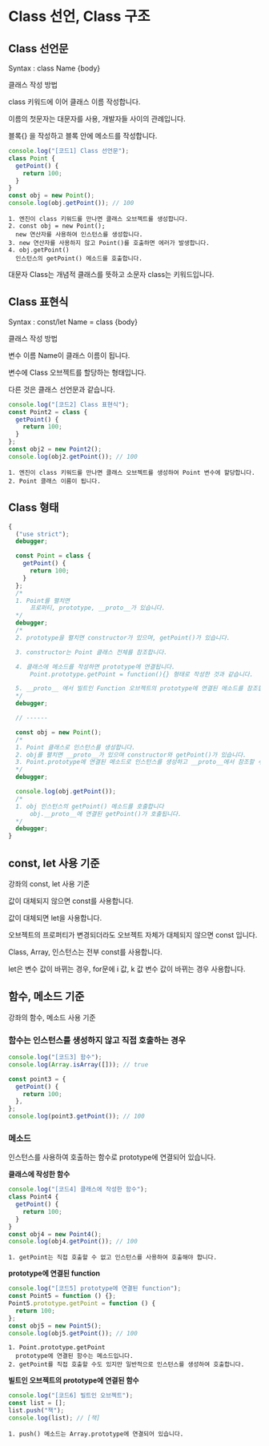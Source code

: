 # Class 선언, Class 구조

## Class 선언문

Syntax : class Name {body}

클래스 작성 방법

class 키워드에 이어 클래스 이름 작성합니다.

이름의 첫문자는 대문자를 사용, 개발자들 사이의 관례입니다.

블록{} 을 작성하고 블록 안에 메소드를 작성합니다.

```js
console.log("[코드1] Class 선언문");
class Point {
  getPoint() {
    return 100;
  }
}
const obj = new Point();
console.log(obj.getPoint()); // 100
```

    1. 엔진이 class 키워드를 만나면 클래스 오브젝트를 생성합니다.
    2. const obj = new Point();
      new 연산자를 사용하여 인스턴스를 생성합니다.
    3. new 연산자를 사용하지 않고 Point()를 호출하면 에러가 발생합니다.
    4. obj.getPoint()
      인스턴스의 getPoint() 메소드를 호출합니다.

대문자 Class는 개념적 클래스를 뜻하고 소문자 class는 키워드입니다.

## Class 표현식

Syntax : const/let Name = class {body}

클래스 작성 방법

변수 이름 Name이 클래스 이름이 됩니다.

변수에 Class 오브젝트를 할당하는 형태입니다.

다른 것은 클래스 선언문과 같습니다.

```js
console.log("[코드2] Class 표현식");
const Point2 = class {
  getPoint() {
    return 100;
  }
};
const obj2 = new Point2();
console.log(obj2.getPoint()); // 100
```

    1. 엔진이 class 키워드를 만나면 클래스 오브젝트를 생성하여 Point 변수에 할당합니다.
    2. Point 클래스 이름이 됩니다.

## Class 형태

```js
{
  ("use strict");
  debugger;

  const Point = class {
    getPoint() {
      return 100;
    }
  };
  /*
  1. Point를 펼치면
      프로퍼티, prototype, __proto__가 있습니다.
  */
  debugger;
  /*
  2. prototype을 펼치면 constructor가 있으며, getPoint()가 있습니다.

  3. constructor는 Point 클래스 전체를 참조합니다.

  4. 클래스에 메소드를 작성하면 prototype에 연결됩니다.
      Point.prototype.getPoint = function(){} 형태로 작성한 것과 같습니다.

  5. __proto__ 에서 빌트인 Function 오브젝트의 prototype에 연결된 메소드를 참조합니다.
  */
  debugger;

  // ------

  const obj = new Point();
  /*
  1. Point 클래스로 인스턴스를 생성합니다.
  2. obj를 펼치면 __proto__가 있으며 constructor와 getPoint()가 있습니다.
  3. Point.prototype에 연결된 메소드로 인스턴스를 생성하고 __proto__에서 참조할 수 있도록 만듭니다.
  */
  debugger;

  console.log(obj.getPoint());
  /*
  1. obj 인스턴스의 getPoint() 메소드를 호출합니다
      obj.__proto__에 연결된 getPoint()가 호출됩니다.
  */
  debugger;
}
```

## const, let 사용 기준

강좌의 const, let 사용 기준

값이 대체되지 않으면 const를 사용합니다.

값이 대체되면 let을 사용합니다.

오브젝트의 프로퍼티가 변경되더라도 오브젝트 자체가 대체되지 않으면 const 입니다.

Class, Array, 인스턴스는 전부 const를 사용합니다.

let은 변수 값이 바뀌는 경우, for문에 i 값, k 값 변수 값이 바뀌는 경우 사용합니다.

## 함수, 메소드 기준

강좌의 함수, 메소드 사용 기준

### 함수는 인스턴스를 생성하지 않고 직접 호출하는 경우

```js
console.log("[코드3] 함수");
console.log(Array.isArray([])); // true

const point3 = {
  getPoint() {
    return 100;
  },
};
console.log(point3.getPoint()); // 100
```

### 메소드

인스턴스를 사용하여 호출하는 함수로 prototype에 연결되어 있습니다.

**클래스에 작성한 함수**

```js
console.log("[코드4] 클래스에 작성한 함수");
class Point4 {
  getPoint() {
    return 100;
  }
}
const obj4 = new Point4();
console.log(obj4.getPoint()); // 100
```

    1. getPoint는 직접 호출할 수 없고 인스턴스를 사용하여 호출해야 합니다.

**prototype에 연결된 function**

```js
console.log("[코드5] prototype에 연결된 function");
const Point5 = function () {};
Point5.prototype.getPoint = function () {
  return 100;
};
const obj5 = new Point5();
console.log(obj5.getPoint()); // 100
```

    1. Point.prototype.getPoint
      prototype에 연결된 함수는 메소드입니다.
    2. getPoint를 직접 호출할 수도 있지만 일반적으로 인스턴스를 생성하여 호출합니다.

**빌트인 오브젝트의 prototype에 연결된 함수**

```js
console.log("[코드6] 빌트인 오브젝트");
const list = [];
list.push("책");
console.log(list); // [책]
```

    1. push() 메소드는 Array.prototype에 연결되어 있습니다.
